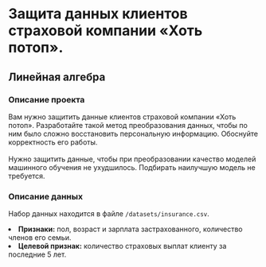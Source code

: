 # Защита данных клиентов страховой компании «Хоть потоп».
## Линейная алгебра
### Описание проекта
Вам нужно защитить данные клиентов страховой компании «Хоть потоп». Разработайте такой метод преобразования данных, чтобы по ним было сложно восстановить персональную информацию. Обоснуйте корректность его работы.
<br>
<br>
Нужно защитить данные, чтобы при преобразовании качество моделей машинного обучения не ухудшилось. Подбирать наилучшую модель не требуется.

### Описание данных
Набор данных находится в файле <code>/datasets/insurance.csv</code>.
<li>
  <b>Признаки:</b> пол, возраст и зарплата застрахованного, количество членов его семьи.
</li>
<li>
  <b>Целевой признак:</b> количество страховых выплат клиенту за последние 5 лет.
</li>
